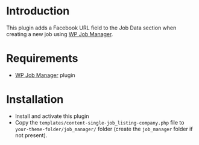 # Introduction
This plugin adds a Facebook URL field to the Job Data section when creating a new job using [WP Job Manager](https://wpjobmanager.com).

# Requirements
- [WP Job Manager](http://wpjobmanager.com/) plugin

# Installation
- Install and activate this plugin
- Copy the `templates/content-single-job_listing-company.php` file to `your-theme-folder/job_manager/` folder (create the `job_manager` folder if not present).
